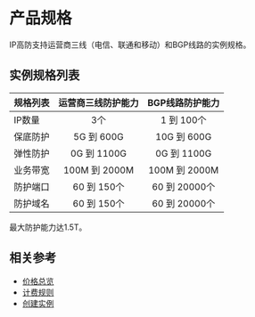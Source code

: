 # 产品规格

IP高防支持运营商三线（电信、联通和移动）和BGP线路的实例规格。

## 实例规格列表

| 规格列表 | 运营商三线防护能力 | BGP线路防护能力 |  
| :------ | :---------: | :---------: |
| IP数量    | 3个 | 1 到 100个 |
| 保底防护  | 5G 到 600G       | 10G 到 600G  |
| 弹性防护  | 0G 到 1100G      | 0G 到 1100G  |  	
| 业务带宽  | 100M 到 2000M    | 100M 到 2000M  |  
| 防护端口  | 60 到 150个      | 60 到 20000个  |  
| 防护域名  | 60 到 150个	     | 60 到 20000个  | 

最大防护能力达1.5T。

## 相关参考


- [价格总览](../Pricing/Price-Overview.md)
- [计费规则](../Pricing/Billing-Rules.md)
- [创建实例](../Getting-Started/Create-Instance.md)
